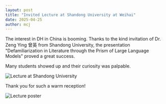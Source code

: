 ```yaml
---
layout: post
title: "Invited Lecture at Shandong University at Weihai"
date: 2025-04-25
author: mcj
---
```


The interest in DH in China is booming. Thanks to the kind invitation of Dr. Zeng Ying 曾英 from Shandong University, the presentation "Defamiliarization in Literature through the Prism of Large Language Models" proved a great success.

Many students showed up and their curiosity was palpable.

<img src="/assets/img/weihai-lecture-1.jpg" alt="Lecture at Shandong University" style="max-width: 100%; height: auto;">

Thank you for such a warm reception!

<img src="/assets/img/weihai-lecture-2.png" alt="Lecture poster" style="max-width: 100%; height: auto;">